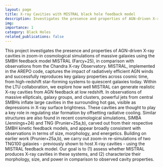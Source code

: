 ```yaml
---
layout: page
title: X-ray Cavities with MISTRAL black hole feedback model
description: Investigates the presence and properties of AGN-driven X-ray cavities in cosmological zoom-in simulations of massive galaxies with the SMBH feedback model MISTRAL
img:
importance: 1
category: Black Holes
related_publications: false
---
```


This project investigates the presence and properties of AGN-driven X-ray cavities in zoom-in cosmological simulations of massive galaxies using the SMBH feedback model MISTRAL (Farcy+25), in comparison with observations from the Chandra X-ray Observatory.
MISTRAL, implemented in the AREPO code, captures the impact of radiatively efficient AGN winds and successfully reproduces key galaxy properties across cosmic time, from high-redshift star-forming systems to quiescent galaxies today. 
Within the LTU collaboration, we explore how well MISTRAL can generate realistic X-ray cavities from AGN feedback at low redshift. In observations of massive ellipticals, galaxy groups, and clusters, powerful jets from central SMBHs inflate large cavities in the surrounding hot gas, visible as depressions in X-ray surface brightness. These cavities are thought to play a key role in regulating star formation by offsetting radiative cooling. Similar structures are also found in recent cosmological simulations, SIMBA (Jennings+24) and TNG (Prunier+25a,b), carved out from their respective SMBH kinetic feedback models, and appear broadly consistent with observations in terms of size, morphology, and energetics.
Building on earlier work (Prunier+25a,b), we carry out zoom-in re-simulations of two TNG100 galaxies - previously shown to host X-ray cavities - using the MISTRAL feedback model. Our goal is to (1) assess whether MISTRAL produces X-ray cavities in these systems, and (2) characterize their morphology, size, and power in comparison to observed cavity properties.

